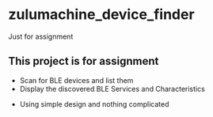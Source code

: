 # zulumachine_device_finder

Just for assignment

## This project is for assignment
- Scan for BLE devices and list them
- Display the discovered BLE Services and Characteristics

* Using simple design and nothing complicated 
